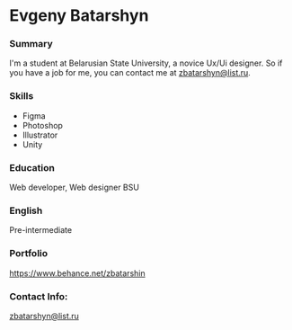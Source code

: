 # Evgeny Batarshyn
### Summary
I'm a student at Belarusian State University, a novice Ux/Ui designer. So if you have a job for me, you can contact me at zbatarshyn@list.ru.
### Skills
* Figma
* Photoshop
* Illustrator
* Unity
### Education 
Web developer, Web designer BSU
### English
Pre-intermediate
### Portfolio
https://www.behance.net/zbatarshin
### Contact Info:
zbatarshyn@list.ru
